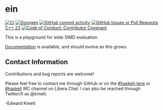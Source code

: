 # ein <!-- GITHUB {#readme} GITHUB -->

<!--
SPDX-FileType: DOCUMENTATION
SPDX-FileCopyrightText: 2024 Edward Kmett <ekmett@gmail.com>
SPDX-License-Identifier: BSD-2-Clause OR Apache-2.0
-->

<!-- GITHUB
[TOC]
GITHUB -->

[![CI](https://github.com/ekmett/ein/actions/workflows/cmake.yml/badge.svg)](https://github.com/ekmett/ein/actions/workflows/cmake.yml)
[![Doxygen](https://img.shields.io/badge/docs-doxygen-blue.svg)](https://ekmett.github.io/ein/)
[![GitHub commit activity](https://img.shields.io/github/commit-activity/w/ekmett/ein)](https://github.com/ekmett/ein/activity)
[![GitHub Issues or Pull Requests](https://img.shields.io/github/issues/ekmett/ein)](https://github.com/ekmett/ein/issues)
[C++ 23](https://img.shields.io/badge/c%2B%2B-23-blue)
[![Code of Conduct: Contributor Covenant](https://img.shields.io/badge/code_of_conduct-contributor_covenant-8a2be2)](https://github.com/EthicalSource/contributor_covenant)





This is a playground for wide SIMD evaluation.

[Documentation](https://ekmett.github.io/ein/) is available, and should evolve as this grows.

## Contact Information

Contributions and bug reports are welcome!

Please feel free to contact me through GitHub or on the [\#haskell-lens](https://web.libera.chat/#haskell-lens) or [\#haskell](https://web.libera.chat/#haskell) IRC channel on Libera Chat. I can also be reached through Twitter/X as \@kmett.

-Edward Kmett
